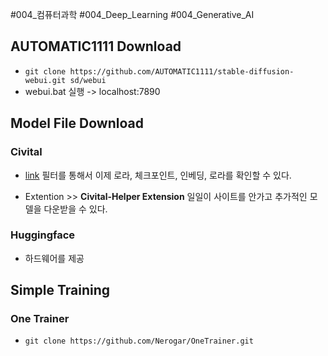 #004_컴퓨터과학 #004_Deep_Learning #004_Generative_AI
## AUTOMATIC1111 Download
- `git clone https://github.com/AUTOMATIC1111/stable-diffusion-webui.git sd/webui`
- webui.bat 실행 -> localhost:7890

## Model File Download
### Civital
- [link](https://civitai.com/)
	필터를 통해서 이제 로라, 체크포인트, 인베딩, 로라를 확인할 수 있다.
	
- Extention >> **Civital-Helper Extension**
	일일이 사이트를 안가고 추가적인 모델을 다운받을 수 있다.
	
### Huggingface
- 하드웨어를 제공
  
## Simple Training
### One Trainer
- `git clone https://github.com/Nerogar/OneTrainer.git`
